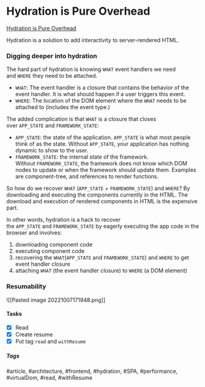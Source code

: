 # Hydration is Pure Overhead
[Hydration is Pure Overhead](https://www.builder.io/blog/hydration-is-pure-overhead)

Hydration is a solution to add interactivity to server-rendered HTML.

### Digging deeper into hydration

The hard part of hydration is knowing `WHAT` event handlers we need and `WHERE` they need to be attached.

-   `WHAT`: The event handler is a closure that contains the behavior of the event handler. It is what should happen if a user triggers this event.
-   `WHERE`: The location of the DOM element where the `WHAT` needs to be attached to (includes the event type.)

The added complication is that `WHAT` is a closure that closes over `APP_STATE` and `FRAMEWORK_STATE`:

-   `APP_STATE`: the state of the application. `APP_STATE` is what most people think of as the state. Without `APP_STATE`, your application has nothing dynamic to show to the user.
-   `FRAMEWORK_STATE`: the internal state of the framework. Without `FRAMEWORK_STATE`, the framework does not know which DOM nodes to update or when the framework should update them. Examples are component-tree, and references to render functions.

So how do we recover `WHAT` (`APP_STATE` + `FRAMEWORK_STATE`) and `WHERE`? By downloading and executing the components currently in the HTML. The download and execution of rendered components in HTML is the expensive part.

In other words, hydration is a hack to recover the `APP_STATE` and `FRAMEWORK_STATE` by eagerly executing the app code in the browser and involves:

1.  downloading component code
2.  executing component code
3.  recovering the `WHAT`(`APP_STATE` and `FRAMEWORK_STATE`) and `WHERE` to get event handler closure
4.  attaching `WHAT` (the event handler closure) to `WHERE` (a DOM element)

### Resumability

![[Pasted image 20221007171948.png]]



#### Tasks
- [x] Read
- [x] Create resume
- [x] Put tag `read` and `withResume`

##### Tags
#article, #architecture, #frontend, #hydration, #SPA, #performance, #virtualDom, #read, #withResume
